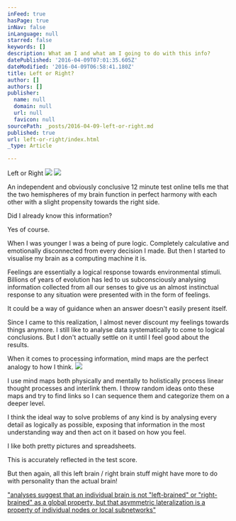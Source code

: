 ```yaml
---
inFeed: true
hasPage: true
inNav: false
inLanguage: null
starred: false
keywords: []
description: What am I and what am I going to do with this info?
datePublished: '2016-04-09T07:01:35.605Z'
dateModified: '2016-04-09T06:58:41.180Z'
title: Left or Right?
author: []
authors: []
publisher:
  name: null
  domain: null
  url: null
  favicon: null
sourcePath: _posts/2016-04-09-left-or-right.md
published: true
url: left-or-right/index.html
_type: Article

---
```

Left or Right
![](https://the-grid-user-content.s3-us-west-2.amazonaws.com/9fff73ec-b608-4b89-aa6b-37200208010f.jpg)
![](https://the-grid-user-content.s3-us-west-2.amazonaws.com/2f19424b-81a4-4299-8c8c-6d3a3bdc54a8.jpg)

An independent and obviously conclusive 12 minute test
online tells me that the two hemispheres of my brain function in perfect
harmony with each other with a slight propensity towards the right side.  

Did I already know this information?

Yes of course.

When I was younger I was a being of pure logic. Completely
calculative and emotionally disconnected from every decision I made. But then I
started to visualise my brain as a computing machine it is. 

Feelings are essentially a logical response towards
environmental stimuli. Billions of years of evolution has led to us
subconsciously analysing information collected from all our senses to give us
an almost instinctual response to any situation were presented with in the form
of feelings.

It could be a way of guidance when an answer doesn't easily
present itself. 

Since I came to this realization, I almost never discount my
feelings towards things anymore. I still like to analyse data systematically to
come to logical conclusions. But I don't actually settle on it until I feel
good about the results.

When it comes to processing information, mind maps are the
perfect analogy to how I think.
![](https://the-grid-user-content.s3-us-west-2.amazonaws.com/baffbedf-173b-4612-8c71-27219f304804.jpg)

I use mind maps both physically and mentally to holistically
process linear thought processes and interlink them. I throw random ideas onto these
maps and try to find links so I can sequence them and categorize them on a
deeper level.

I think the ideal way to solve problems of any kind is by
analysing every detail as logically as possible, exposing that information in
the most understanding way and then act on it based on how you feel.

I like both pretty pictures and spreadsheets.

This is accurately reflected in the test score.

But then again, all this left brain / right brain stuff
might have more to do with personality than the actual brain! 

["analyses suggest that an
individual brain is not "left-brained" or "right-brained" as a global property,
but that asymmetric lateralization is a property of individual nodes or local
subnetworks"][0]

[0]: http://journals.plos.org/plosone/article?id=10.1371/journal.pone.0071275